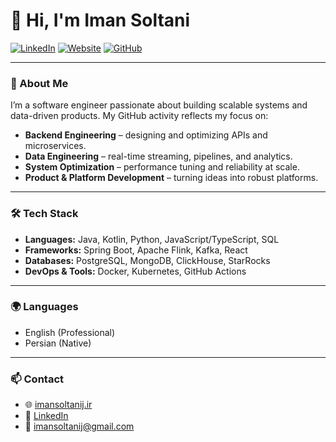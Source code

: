# 👋 Hi, I'm Iman Soltani

[![LinkedIn](https://img.shields.io/badge/LinkedIn-iman--soltani-blue?logo=linkedin)](https://www.linkedin.com/in/iman-soltani/)
[![Website](https://img.shields.io/badge/Website-imansoltanij.ir-green?logo=google-chrome)](https://imansoltanij.ir)
[![GitHub](https://img.shields.io/badge/GitHub-imancn-black?logo=github)](https://github.com/imancn)

---

### 🚀 About Me

I’m a software engineer passionate about building scalable systems and data-driven products. My GitHub activity reflects my focus on:

* **Backend Engineering** – designing and optimizing APIs and microservices.
* **Data Engineering** – real-time streaming, pipelines, and analytics.
* **System Optimization** – performance tuning and reliability at scale.
* **Product & Platform Development** – turning ideas into robust platforms.

---

### 🛠️ Tech Stack

* **Languages:** Java, Kotlin, Python, JavaScript/TypeScript, SQL
* **Frameworks:** Spring Boot, Apache Flink, Kafka, React
* **Databases:** PostgreSQL, MongoDB, ClickHouse, StarRocks
* **DevOps & Tools:** Docker, Kubernetes, GitHub Actions

---

### 🌍 Languages

* English (Professional)
* Persian (Native)

---

### 📫 Contact

* 🌐 [imansoltanij.ir](https://imansoltanij.ir)
* 💼 [LinkedIn](https://www.linkedin.com/in/iman-soltani/)
* 📧 [imansoltanij@gmail.com](mailto:imansoltanij@gmail.com)
